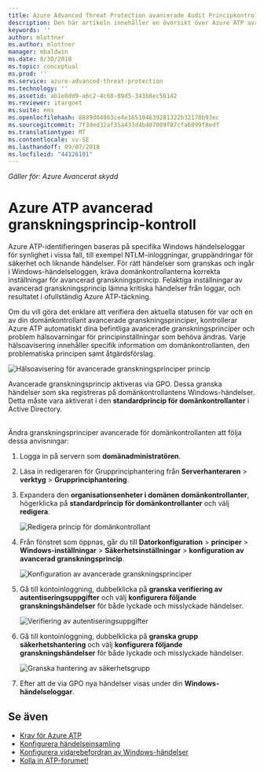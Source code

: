 ```yaml
---
title: Azure Advanced Threat Protection avancerade Audit Principkontrollen | Microsoft Docs
description: Den här artikeln innehåller en översikt över Azure ATP avancerad granskningsprincip kontroll.
keywords: ''
author: mlottner
ms.author: mlottner
manager: mbaldwin
ms.date: 8/30/2018
ms.topic: conceptual
ms.prod: ''
ms.service: azure-advanced-threat-protection
ms.technology: ''
ms.assetid: ab1e8dd9-a6c2-4c68-89d5-343b8ec56142
ms.reviewer: itargoet
ms.suite: ems
ms.openlocfilehash: 8889d04063ce4e165104639281322b32178b93ec
ms.sourcegitcommit: 7f3ded32af35a433d4b407009f87cfa6099f8edf
ms.translationtype: MT
ms.contentlocale: sv-SE
ms.lasthandoff: 09/07/2018
ms.locfileid: "44126101"
---
```

*Gäller för: Azure Avancerat skydd*


# <a name="azure-atp-advanced-audit-policy-check"></a>Azure ATP avancerad granskningsprincip-kontroll

Azure ATP-identifieringen baseras på specifika Windows händelseloggar för synlighet i vissa fall, till exempel NTLM-inloggningar, gruppändringar för säkerhet och liknande händelser. För rätt händelser som granskas och ingår i Windows-händelseloggen, kräva domänkontrollanterna korrekta inställningar för avancerad granskningsprincip. Felaktiga inställningar av avancerad granskningsprincip lämna kritiska händelser från loggar, och resultatet i ofullständig Azure ATP-täckning.

Om du vill göra det enklare att verifiera den aktuella statusen för var och en av din domänkontrollant avancerade granskningsprinciper, kontrollerar Azure ATP automatiskt dina befintliga avancerade granskningsprinciper och problem hälsovarningar för principinställningar som behöva ändras. Varje hälsoavisering innehåller specifik information om domänkontrollanten, den problematiska principen samt åtgärdsförslag.

![Hälsoavisering för avancerade granskningsprinciper princip](media/atp-health-alert-audit-policy.png)


Avancerade granskningsprincip aktiveras via GPO. Dessa granska händelser som ska registreras på domänkontrollantens Windows-händelser. Detta måste vara aktiverat i den **standardprincip för domänkontrollanter** i Active Directory.

<br>Ändra granskningsprinciper avancerade för domänkontrollanten att följa dessa anvisningar:

1. Logga in på servern som **domänadministratören**.
2. Läsa in redigeraren för Grupprinciphantering från **Serverhanteraren** > **verktyg** > **Grupprinciphantering**. 
3. Expandera den **organisationsenheter i domänen domänkontrollanter**, högerklicka på **standardprincip för domänkontrollanter** och välj **redigera**. 

    ![Redigera princip för domänkontrollant](media/atp-advanced-audit-policy-check-step-1.png)

4. Från fönstret som öppnas, går du till **Datorkonfiguration** > **principer** > **Windows-inställningar**  >  **Säkerhetsinställningar** > **konfiguration av avancerad granskningsprincip**.

    ![Konfiguration av avancerade granskningsprinciper](media/atp-advanced-audit-policy-check-step-2.png)

5. Gå till kontoinloggning, dubbelklicka på **granska verifiering av autentiseringsuppgifter** och välj **konfigurera följande granskningshändelser** för både lyckade och misslyckade händelser. 

    ![Verifiering av autentiseringsuppgifter](media/atp-advanced-audit-policy-check-step-3.png)

6. Gå till kontoinloggning, dubbelklicka på **granska grupp säkerhetshantering** och välj **konfigurera följande granskningshändelser** för både lyckade och misslyckade händelser.

    ![Granska hantering av säkerhetsgrupp](media/atp-advanced-audit-policy-check-step-4.png)

7. Efter att de via GPO nya händelser visas under din **Windows-händelseloggar**.

## <a name="see-also"></a>Se även
- [Krav för Azure ATP](atp-prerequisites.md)
- [Konfigurera händelseinsamling](configure-event-collection.md)
- [Konfigurera vidarebefordran av Windows-händelser](configure-event-forwarding.md#configuring-windows-event-forwarding)
- [Kolla in ATP-forumet!](https://aka.ms/azureatpcommunity)
